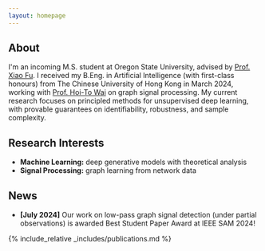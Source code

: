 ```yaml
---
layout: homepage
---
```


## About

I'm an incoming M.S. student at Oregon State University, advised by [Prof. Xiao Fu](https://web.engr.oregonstate.edu/~fuxia). I received my B.Eng. in Artificial Intelligence (with first-class honours) from The Chinese University of Hong Kong in March 2024, working with [Prof. Hoi-To Wai](https://www1.se.cuhk.edu.hk/~htwai) on graph signal processing. My current research focuses on principled methods for unsupervised deep learning, with provable guarantees on identifiability, robustness, and sample complexity.

## Research Interests

- **Machine Learning:** deep generative models with theoretical analysis
- **Signal Processing:** graph learning from network data

## News

- **[July 2024]** Our work on low-pass graph signal detection (under partial observations) is awarded Best Student Paper Award at IEEE SAM 2024!

{% include_relative _includes/publications.md %}

<!-- {% include_relative _includes/services.md %} -->
